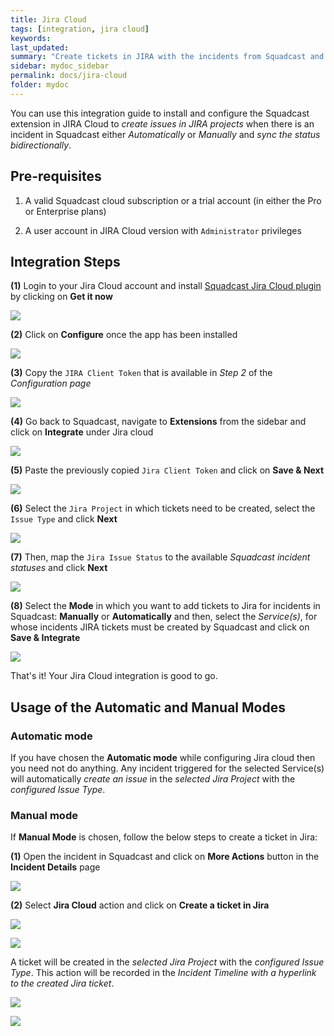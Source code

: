 ```yaml
---
title: Jira Cloud
tags: [integration, jira cloud]
keywords: 
last_updated: 
summary: "Create tickets in JIRA with the incidents from Squadcast and sync status bidirectionally"
sidebar: mydoc_sidebar
permalink: docs/jira-cloud
folder: mydoc
---
```


You can use this integration guide to install and configure the Squadcast extension in JIRA Cloud to *create issues in JIRA projects* when there is an incident in Squadcast either *Automatically* or *Manually* and *sync the status bidirectionally*.

## Pre-requisites

1. A valid Squadcast cloud subscription or a trial account (in either the Pro or Enterprise plans)

2. A user account in JIRA Cloud version with `Administrator` privileges

## Integration Steps

**(1)** Login to your Jira Cloud account and install [Squadcast Jira Cloud plugin](https://marketplace.atlassian.com/apps/1221041/squadcast-for-jira-cloud?hosting=cloud&tab=overview) by clicking on **Get it now**

![](images/jira_cloud_squadcast_1.png)

**(2)** Click on **Configure** once the app has been installed

![](images/jira_cloud_squadcast_12.png)

**(3)** Copy the `JIRA Client Token` that is available in *Step 2* of the *Configuration page*

![](images/jira_cloud_squadcast_13.png)

**(4)** Go back to Squadcast, navigate to **Extensions** from the sidebar and click on **Integrate** under Jira cloud

![](images/jira_cloud_squadcast_2.png)

**(5)** Paste the previously copied `Jira Client Token` and click on **Save & Next**

![](images/jira_cloud_squadcast_3.png)

**(6)** Select the `Jira Project` in which tickets need to be created, select the `Issue Type` and click **Next**

![](images/jira_cloud_squadcast_4.png)

**(7)** Then, map the `Jira Issue Status` to the available *Squadcast incident statuses* and click **Next**

![](images/jira_cloud_squadcast_5.png)

**(8)** Select the **Mode** in which you want to add tickets to Jira for incidents in Squadcast: **Manually** or **Automatically** and then, select the *Service(s)*, for whose incidents JIRA tickets must be created by Squadcast and click on  **Save & Integrate**

![](images/jira_cloud_squadcast_6.png)

That's it! Your Jira Cloud integration is good to go. 

## Usage of the Automatic and Manual Modes

### Automatic mode

If you have chosen the **Automatic mode** while configuring Jira cloud then you need not do anything. Any incident triggered for the selected Service(s) will automatically *create an issue* in the *selected Jira Project* with the *configured Issue Type*.

### Manual mode

If **Manual Mode** is chosen, follow the below steps to create a ticket in Jira:

**(1)** Open the incident in Squadcast and click on **More Actions** button in the **Incident Details** page

![](images/jira_cloud_squadcast_7.png)

**(2)** Select **Jira Cloud** action and click on **Create a ticket in Jira**

![](images/jira_cloud_squadcast_8.png)

![](images/jira_cloud_squadcast_9.png)

A ticket will be created in the *selected Jira Project* with the *configured Issue Type*. This action will be recorded in the *Incident Timeline with a hyperlink to the created Jira ticket*.

![](images/jira_cloud_squadcast_10.png)

![](images/jira_cloud_squadcast_11.png)